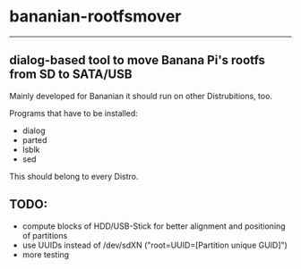 # bananian-rootfsmover
----
dialog-based tool to move Banana Pi's rootfs from SD to SATA/USB 
--

Mainly developed for Bananian it should run on other Distrubitions, too.

Programs that have to be installed:
 + dialog
 + parted
 + lsblk
 + sed

This should belong to every Distro.


## TODO:
 - compute blocks of HDD/USB-Stick for better alignment and positioning of partitions
 - use UUIDs instead of /dev/sdXN ("root=UUID=[Partition unique GUID]")
 - more testing

